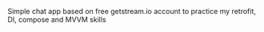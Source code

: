 Simple chat app based on free getstream.io account to practice my retrofit, DI, compose and MVVM skills
